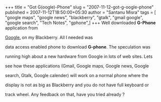 +++
title = "Got G(oogle)-Phone"
slug = "2007-11-12-got-g-oogle-phone"
published = 2007-11-12T18:50:00+05:30
author = "Santanu Misra"
tags = [ "google maps", "google news", "blackberry", "gtalk", "gmail google", "google search", "Tech Notes", "gphone",]
+++
Well downloaded **G-Phone** application from
[Google.](http://mobile.google.com/) on my Blackberry. All I needed was
data access enabled phone to download **G-phone**. The speculation was
running high about a new hardware from Google in lots of web sites. Lets
see how these applications (Gmail, Google maps, Google news, Google
search, Gtalk, Google calender) will work on a normal phone where the
display is not as big as Blackberry and you do not have full keyboard or
track wheel. Any feedback on that, have you tried already ?
